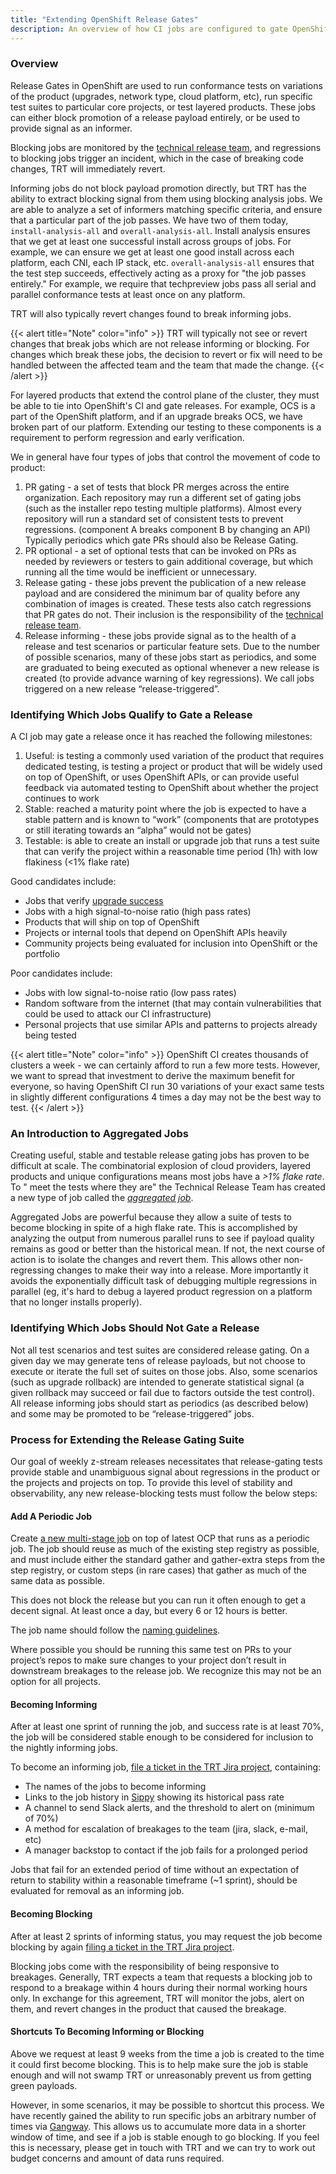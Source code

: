 ```yaml
---
title: "Extending OpenShift Release Gates"
description: An overview of how CI jobs are configured to gate OpenShift releases and how these configurations can be changed.
---
```


### Overview

Release Gates in OpenShift are used to run conformance tests on variations of the product (upgrades, network type, cloud
platform, etc), run specific test suites to particular core projects, or test layered products. These jobs can either
block promotion of a release payload entirely, or be used to provide signal as an informer.

Blocking jobs are monitored by the [technical release team](https://docs.ci.openshift.org/docs/release-oversight/the-technical-release-team/),
and regressions to blocking jobs trigger an incident, which in the case of breaking code changes, TRT will immediately
revert.

Informing jobs do not block payload promotion directly, but TRT has the ability to extract blocking signal from them using
blocking analysis jobs. We are able to analyze a set of informers matching specific criteria, and ensure that a particular
part of the job passes. We have two of them today, `install-analysis-all` and `overall-analysis-all`.  Install analysis
ensures that we get at least one successful install across groups of jobs. For example, we can ensure we get at least one
good install across each platform, each CNI, each IP stack, etc.  `overall-analysis-all` ensures that the test step succeeds,
effectively acting as a proxy for "the job passes entirely."  For example, we require that techpreview jobs pass all serial
and parallel conformance tests at least once on any platform.

TRT will also typically revert changes found to break informing jobs.

{{< alert title="Note" color="info" >}}
TRT will typically not see or revert changes that break jobs which are not release informing or blocking.
For changes which break these jobs, the decision to revert or fix will need to be handled between the affected
team and the team that made the change.
{{< /alert >}}

For layered products that extend the control plane of the cluster, they must be able to tie into OpenShift's CI and gate
releases.  For example, OCS is a part of the OpenShift platform, and if an upgrade breaks OCS, we have broken part of our
platform.  Extending our testing to these components is a requirement to perform regression and early verification.

We in general have four types of jobs that control the movement of code to product:

1. PR gating - a set of tests that block PR merges across the entire organization. Each repository may run a different
   set of gating jobs (such as the installer repo testing multiple platforms). Almost every repository will run a
   standard set of consistent tests to prevent regressions. (component A breaks component B by changing an API)
   Typically periodics which gate PRs should also be Release Gating.
2. PR optional - a set of optional tests that can be invoked on PRs as needed by reviewers or testers to gain additional
   coverage, but which running all the time would be inefficient or unnecessary.
3. Release gating - these jobs prevent the publication of a new release payload and are considered the minimum bar of
   quality before any combination of images is created. These tests also catch regressions that PR gates do not. Their
   inclusion is the responsibility of the [technical release team](/docs/release-oversight/the-technical-release-team).
4. Release informing - these jobs provide signal as to the health of a release and test scenarios or particular feature
   sets. Due to the number of possible scenarios, many of these jobs start as periodics, and some are graduated to being
   executed as optional whenever a new release is created (to provide advance warning of key regressions). We call jobs
   triggered on a new release “release-triggered”.

### Identifying Which Jobs Qualify to Gate a Release

A CI job may gate a release once it has reached the following milestones:

1. Useful: is testing a commonly used variation of the product that requires dedicated testing, is testing a project or
   product that will be widely used on top of OpenShift, or uses OpenShift APIs, or can provide
   useful feedback via automated testing to OpenShift about whether the project continues to work
2. Stable: reached a maturity point where the job is expected to have a stable pattern and is known to
   “work” (components that are prototypes or still iterating towards an “alpha” would not be gates)
3. Testable: is able to create an install or upgrade job that runs a test suite that can verify the project within a
   reasonable time period (1h) with low flakiness (<1% flake rate)

Good candidates include:

* Jobs that verify [upgrade success](/docs/release-oversight/the-technical-release-team/#how-we-do-it)
* Jobs with a high signal-to-noise ratio (high pass rates)
* Products that will ship on top of OpenShift
* Projects or internal tools that depend on OpenShift APIs heavily
* Community projects being evaluated for inclusion into OpenShift or the portfolio

Poor candidates include:

* Jobs with low signal-to-noise ratio (low pass rates)
* Random software from the internet (that may contain vulnerabilities that could be used to attack our CI
  infrastructure)
* Personal projects that use similar APIs and patterns to projects already being tested

{{< alert title="Note" color="info" >}}
OpenShift CI creates thousands of clusters a week - we can certainly afford to run a few more tests. However, we want to
spread that investment to derive the maximum benefit for everyone, so having OpenShift CI run 30 variations of your
exact same tests in slightly different configurations 4 times a day may not be the best way to test.
{{< /alert >}}

### An Introduction to Aggregated Jobs

Creating useful, stable and testable release gating jobs has proven to be difficult at scale. The combinatorial
explosion of cloud providers, layered products and unique configurations means most jobs have a _>1% flake rate_. To "
meet the tests where they are" the Technical Release Team has created a new type of job called the [_aggregated
job_](/docs/release-oversight/improving-ci-signal#job-aggregation-in-a-little-more-detail).

Aggregated Jobs are powerful because they allow a suite of tests to become blocking in spite of a high flake rate. This
is accomplished by analyzing the output from numerous parallel runs to see if payload quality remains as good or better
than the historical mean. If not, the next course of action is to isolate the changes and revert them. This allows other
non-regressing changes to make their way into a release. More importantly it avoids the exponentially difficult task of
debugging multiple regressions in parallel (eg, it's hard to debug a layered product regression on a platform that no
longer installs properly).

### Identifying Which Jobs Should Not Gate a Release

Not all test scenarios and test suites are considered release gating. On a given day we may generate tens of release
payloads, but not choose to execute or iterate the full set of suites on those jobs. Also, some scenarios (such as
upgrade rollback) are intended to generate statistical signal (a given rollback may succeed or fail due to factors
outside the test control). All release informing jobs should start as periodics (as described below) and some may be
promoted to be “release-triggered” jobs.

### Process for Extending the Release Gating Suite

Our goal of weekly z-stream releases necessitates that release-gating tests provide stable and unambiguous signal about
regressions in the product or the projects and projects on top. To provide this level of stability and observability,
any new release-blocking tests must follow the below steps:

#### Add A Periodic Job

Create [a new multi-stage job](/docs/architecture/step-registry/) on top of latest OCP that runs as a periodic job. The
job should reuse as much of the existing step registry as possible, and must include either the standard gather and
gather-extra steps from the step registry, or custom steps (in rare cases) that gather as much of the same data as possible.

This does not block the release but you can run it often enough to get a decent signal. At least once a day, but every 6
or 12 hours is better.

The job name should follow the [naming guidelines](/docs/how-tos/naming-your-ci-jobs/).

Where possible you should be running this same test on PRs to your project’s repos to make sure changes to your project
don’t result in downstream breakages to the release job. We recognize this may not be an option for all projects.

#### Becoming Informing

After at least one sprint of running the job, and success rate is at least 70%, the job will be considered stable enough
to be considered for inclusion to the nightly informing jobs.

To become an informing
job, [file a ticket in the TRT Jira project](https://issues.redhat.com/secure/CreateIssue.jspa?pid=12323832&issuetype=17),
containing:

- The names of the jobs to become informing
- Links to the job history in [Sippy](https://sippy.dptools.openshift.org/) showing its historical pass rate
- A channel to send Slack alerts, and the threshold to alert on (minimum of 70%)
- A method for escalation of breakages to the team (jira, slack, e-mail, etc)
- A manager backstop to contact if the job fails for a prolonged period

Jobs that fail for an extended period of time without an expectation of return to stability within a reasonable timeframe
(~1 sprint), should be evaluated for removal as an informing job.

#### Becoming Blocking

After at least 2 sprints of informing status, you may request the job become blocking by again
[filing a ticket in the TRT Jira project](https://issues.redhat.com/secure/CreateIssue.jspa?pid=12323832&issuetype=17).

Blocking jobs come with the responsibility of being responsive to breakages.  Generally, TRT expects a team that requests
a blocking job to respond to a breakage within 4 hours during their normal working hours only. In exchange for this agreement,
TRT will monitor the jobs, alert on them, and revert changes in the product that caused the breakage.

#### Shortcuts To Becoming Informing or Blocking

Above we request at least 9 weeks from the time a job is created to the time it
could first become blocking. This is to help make sure the job is stable enough
and will not swamp TRT or unreasonably prevent us from getting green payloads.

However, in some scenarios, it may be possible to shortcut this process. We
have recently gained the ability to run specific jobs an arbitrary number of
times via [Gangway](https://github.com/stbenjam/gangway-cli). This allows us to
accumulate more data in a shorter window of time, and see if a job is stable
enough to go blocking. If you feel this is necessary, please get in touch with
TRT and we can try to work out budget concerns and amount of data runs
required.
